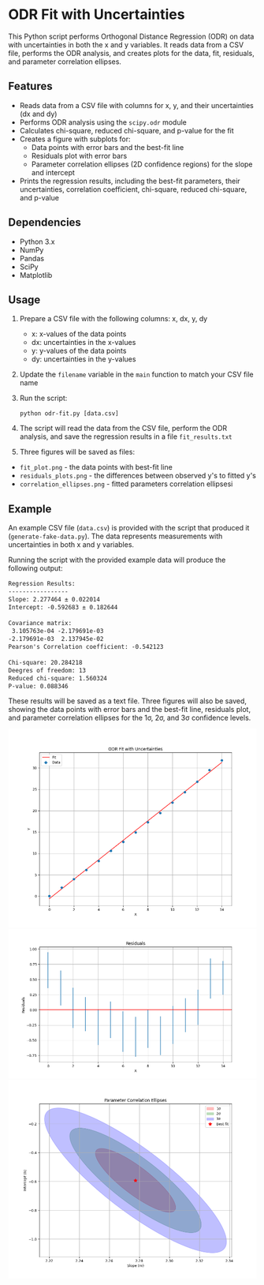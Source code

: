 # ODR Fit with Uncertainties

This Python script performs Orthogonal Distance Regression (ODR) on data with uncertainties in both the x and y variables. It reads data from a CSV file, performs the ODR analysis, and creates plots for the data, fit, residuals, and parameter correlation ellipses.

## Features

- Reads data from a CSV file with columns for x, y, and their uncertainties (dx and dy)
- Performs ODR analysis using the `scipy.odr` module
- Calculates chi-square, reduced chi-square, and p-value for the fit
- Creates a figure with subplots for:
  - Data points with error bars and the best-fit line
  - Residuals plot with error bars
  - Parameter correlation ellipses (2D confidence regions) for the slope and intercept
- Prints the regression results, including the best-fit parameters, their uncertainties, correlation coefficient, chi-square, reduced chi-square, and p-value

## Dependencies

- Python 3.x
- NumPy
- Pandas
- SciPy
- Matplotlib

## Usage

1. Prepare a CSV file with the following columns: x, dx, y, dy
   - x: x-values of the data points
   - dx: uncertainties in the x-values
   - y: y-values of the data points
   - dy: uncertainties in the y-values

2. Update the `filename` variable in the `main` function to match your CSV file name

3. Run the script:
   ```
   python odr-fit.py [data.csv]
   ```

4. The script will read the data from the CSV file, perform the ODR analysis, and save the regression results in a file `fit_results.txt`

5. Three figures will be saved as files:
* `fit_plot.png` - the data points with best-fit line
* `residuals_plots.png` - the differences between observed y's to fitted y's
* `correlation_ellipses.png` - fitted parameters correlation ellipsesi

## Example

An example CSV file (`data.csv`) is provided with the script that produced it (`generate-fake-data.py`). The data represents measurements with uncertainties in both x and y variables.

Running the script with the provided example data will produce the following output:

```
Regression Results:
-----------------
Slope: 2.277464 ± 0.022014
Intercept: -0.592683 ± 0.182644

Covariance matrix:
 3.105763e-04 -2.179691e-03
-2.179691e-03  2.137945e-02
Pearson's Correlation coefficient: -0.542123

Chi-square: 20.284218
Deegres of freedom: 13
Reduced chi-square: 1.560324
P-value: 0.088346
```
These results will be saved as a text file. Three figures will also be saved, showing the data points with error bars and the best-fit line, residuals plot, and parameter correlation ellipses for the 1σ, 2σ, and 3σ confidence levels.

![fit plot](https://github.com/hezy/ODR-example/blob/main/fit_plot.png?raw=true)
![residuals plot](https://github.com/hezy/ODR-example/blob/main/residuals_plot.png?raw=true)
![correlation ellipses](https://github.com/hezy/ODR-example/blob/main/correlation_ellipses.png?raw=true)
